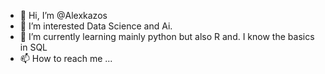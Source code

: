 - 👋 Hi, I’m @Alexkazos
- 👀 I’m interested Data Science and Ai.
- 🌱 I’m currently learning mainly python but also R and. I know the basics in SQL
- 📫 How to reach me ...

<!---
Alexkazos/Alexkazos is a ✨ special ✨ repository because its `README.md` (this file) appears on your GitHub profile.
You can click the Preview link to take a look at your changes.
--->
